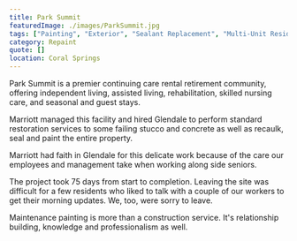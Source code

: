 ```yaml
---
title: Park Summit
featuredImage: ./images/ParkSummit.jpg
tags: ["Painting", "Exterior", "Sealant Replacement", "Multi-Unit Residential"]
category: Repaint
quote: []
location: Coral Springs
---
```


Park Summit is a premier continuing care rental retirement community, offering independent living, assisted living, rehabilitation, skilled nursing care, and seasonal and guest stays.

Marriott managed this facility and hired Glendale to perform standard restoration services to some failing stucco and concrete as well as recaulk, seal and paint the entire property.

Marriott had faith in Glendale for this delicate work because of the care our employees and management take when working along side seniors.

The project took 75 days from start to completion. Leaving the site was difficult for a few residents who liked to talk with a couple of our workers to get their morning updates. We, too, were sorry to leave.

Maintenance painting is more than a construction service. It's relationship building, knowledge and professionalism as well.
